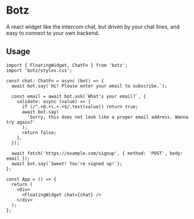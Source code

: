 # Botz

A react widget like the intercom chat, but driven by your chat lines, and easy to connect to your own backend.

## Usage

```tsx
import { FloatingWidget, ChatFn } from 'botz';
import 'botz/styles.css';

const chat: ChatFn = async (bot) => {
  await bot.say(`Hi! Please enter your email to subscribe.`);

  const email = await bot.ask(`What's your email?`, {
    validate: async (value) => {
      if (/^.+@.+\.+.+$/.test(value)) return true;
      await bot.say(
        'Sorry, this does not look like a proper email address. Wanna try again?'
      );
      return false;
    },
  });

  await fetch('https://example.com/signup', { method: 'POST', body: email });
  await bot.say(`Sweet! You're signed up!`);
};

const App = () => {
  return (
    <div>
      <FloatingWidget chat={chat} />
    </div>
  );
};
```
